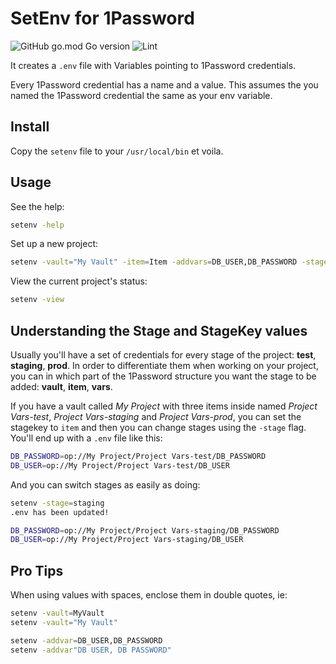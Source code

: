 # SetEnv for 1Password

![GitHub go.mod Go version](https://img.shields.io/github/go-mod/go-version/Alvaroalonsobabbel/setenv) ![Lint](https://github.com/babbel-internal-it/slack.internal_it_app/actions/workflows/lint_rspec.yml/badge.svg)

It creates a `.env` file with Variables pointing to 1Password credentials.

Every 1Password credential has a name and a value. This assumes the you named the 1Password credential the same as your env variable.

## Install

Copy the `setenv` file to your `/usr/local/bin` et voila.

## Usage

See the help:

```bash
setenv -help
```

Set up a new project:

```bash
setenv -vault="My Vault" -item=Item -addvars=DB_USER,DB_PASSWORD -stagekey=item -stage=test
```

View the current project's status:

```bash
setenv -view
```

## Understanding the Stage and StageKey values

Usually you'll have a set of credentials for every stage of the project: **test**, **staging**, **prod**. In order to differentiate them when working on your project, you can in which part of the 1Password structure you want the stage to be added: **vault**, **item**, **vars**.

If you have a vault called *My Project* with three items inside named *Project Vars-test*, *Project Vars-staging* and *Project Vars-prod*, you can set the stagekey to `item` and then you can change stages using the `-stage` flag. You'll end up with a `.env` file like this:

```bash
DB_PASSWORD=op://My Project/Project Vars-test/DB_PASSWORD
DB_USER=op://My Project/Project Vars-test/DB_USER
```

And you can switch stages as easily as doing:

```bash
setenv -stage=staging
.env has been updated!

DB_PASSWORD=op://My Project/Project Vars-staging/DB_PASSWORD
DB_USER=op://My Project/Project Vars-staging/DB_USER
```

## Pro Tips

When using values with spaces, enclose them in double quotes, ie:

```bash
setenv -vault=MyVault
setenv -vault="My Vault"

setenv -addvar=DB_USER,DB_PASSWORD
setenv -addvar"DB USER, DB PASSWORD"
```
